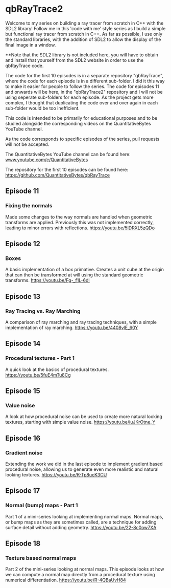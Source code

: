 # qbRayTrace2

Welcome to my series on building a ray tracer from scratch in C++ with the SDL2 library! Follow me in this 'code with me' style series as I build a simple but functional ray tracer from scratch in C++. As far as possible, I use only the standard libraries, with the addition of SDL2 to allow the display of the final image in a window.

**Note that the SDL2 library is not included here, you will have to obtain and install that yourself from the SDL2 website in order to use the qbRayTrace code.

The code for the first 10 episodes is in a separate repository "qbRayTrace", where the code for each episode is in a different sub-folder. I did it this way to make it easier for people to follow the series. The code for episodes 11 and onwards will be here, in the "qbRayTrace2" repository and I will not be using seperate sub-folders for each episode. As the project gets more complex, I thought that duplicating the code over and over again in each sub-folder would be too inefficient.

This code is intended to be primarily for educational purposes and to be studied alongside the corresponding videos on the QuantitativeBytes YouTube channel.

As the code corresponds to specific episodes of the series, pull requests will not be accepted.

The QuantitativeBytes YouTube channel can be found here: www.youtube.com/c/QuantitativeBytes

The repository for the first 10 episodes can be found here: https://github.com/QuantitativeBytes/qbRayTrace

## Episode 11
### Fixing the normals
Made some changes to the way normals are handled when geometric transforms are applied. Previously this was not implemented correctly, leading to minor errors with reflections.
https://youtu.be/5lDRXL5zQDo

## Episode 12
### Boxes
A basic implementation of a box primative. Creates a unit cube at the origin that can then be transformed at will using the standard geometric transforms.
https://youtu.be/Fg-_f1L-6dI

## Episode 13
### Ray Tracing vs. Ray Marching
A comparison of ray marching and ray tracing techniques, with a simple implementation of ray marching.
https://youtu.be/4408vlE_60Y

## Episode 14
### Procedural textures - Part 1
A quick look at the basics of procedural textures.
https://youtu.be/5fuE4mTu8Cg

## Episode 15
### Value noise
A look at how procedural noise can be used to create more natural looking textures, starting with simple value noise.
https://youtu.be/iuJKrOtne_Y

## Episode 16
### Gradient noise
Extending the work we did in the last episode to implement gradient based procedural noise, allowing us to generate even more realistic and natural looking textures.
https://youtu.be/K-Tp8ucK3CU

## Episode 17
### Normal (bump) maps - Part 1
Part 1 of a mini-series looking at implementing normal maps. Normal maps, or bump maps as they are sometimes called, are a technique for adding surface detail without adding geometry.
https://youtu.be/22-8c0ow7XA

## Episode 18
### Texture based normal maps
Part 2 of the mini-series looking at normal maps. This episode looks at how we can compute a normal map directly from a procedural texture using numerical differentiation.
https://youtu.be/R-4QBaUvH84
